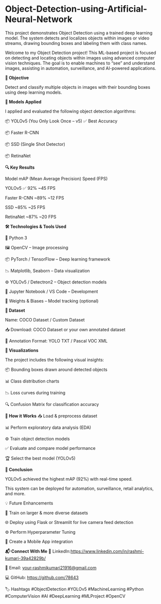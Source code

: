 # Object-Detection-using-Artificial-Neural-Network
This project demonstrates Object Detection using a trained deep learning model. The system detects and localizes objects within images or video streams, drawing bounding boxes and labeling them with class names.

Welcome to my Object Detection project! This ML-based project is focused on detecting and locating objects within images using advanced computer vision techniques. The goal is to enable machines to “see” and understand images, assisting in automation, surveillance, and AI-powered applications.


**🚀 Objective**

Detect and classify multiple objects in images with their bounding boxes using deep learning models.


**🧪 Models Applied**

I applied and evaluated the following object detection algorithms:

📦 YOLOv5 (You Only Look Once – v5) ✅ Best Accuracy

📦 Faster R-CNN

📦 SSD (Single Shot Detector)

📦 RetinaNet


**🔍 Key Results**

Model	mAP (Mean Average Precision)	Speed (FPS)

YOLOv5	✅ 92%	~45 FPS

Faster R-CNN	~89%	~12 FPS

SSD	~85%	~25 FPS

RetinaNet	~87%	~20 FPS


**🛠️ Technologies & Tools Used**

🐍 Python 3

🖼️ OpenCV – Image processing

📦 PyTorch / TensorFlow – Deep learning framework

📉 Matplotlib, Seaborn – Data visualization

⚙️ YOLOv5 / Detectron2 – Object detection models

🧪 Jupyter Notebook / VS Code – Development

💾 Weights & Biases – Model tracking (optional)


**📂 Dataset**

Name: COCO Dataset / Custom Dataset

📥 Download: COCO Dataset or your own annotated dataset

📝 Annotation Format: YOLO TXT / Pascal VOC XML


**📸 Visualizations**

The project includes the following visual insights:

📦 Bounding boxes drawn around detected objects

📊 Class distribution charts

📉 Loss curves during training

🔍 Confusion Matrix for classification accuracy


**🧠 How it Works**
📥 Load & preprocess dataset

📊 Perform exploratory data analysis (EDA)

⚙️ Train object detection models

✅ Evaluate and compare model performance

🏆 Select the best model (YOLOv5)


**📌 Conclusion**

YOLOv5 achieved the highest mAP (92%) with real-time speed.

This system can be deployed for automation, surveillance, retail analytics, and more.

💡 Future Enhancements

🧠 Train on larger & more diverse datasets

🌐 Deploy using Flask or Streamlit for live camera feed detection

⚙️ Perform Hyperparameter Tuning

📱 Create a Mobile App integration




**📬 Connect With Me**
🔗 LinkedIn:https://www.linkedin.com/in/rashmi-kumari-39a42829b/

📧 Email: your-rashmikumari21916@gmail.com

💻 GitHub: https://github.com/78643 


🏷️ Hashtags
#ObjectDetection #YOLOv5 #MachineLearning #Python #ComputerVision #AI #DeepLearning #MLProject #OpenCV

